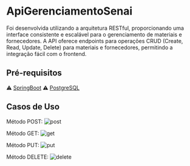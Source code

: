 # ApiGerenciamentoSenai
Foi desenvolvida utilizando a arquitetura RESTful, proporcionando uma interface consistente e escalável para o gerenciamento de materiais e fornecedores. A API oferece endpoints para operações CRUD (Create, Read, Update, Delete) para materiais e fornecedores, permitindo a integração fácil com o frontend.


## Pré-requisitos

:warning: [SpringBoot](https://spring.io/projects/spring-boot) 
:warning: [PostgreSQL](https://www.pgadmin.org/download/pgadmin-4-windows/)


## Casos de Uso

Método POST:
![post](https://github.com/TheuZCoder/ApiGerenciamentoSenai/assets/82974688/96d3baf5-f71f-42ad-8e02-ce7eed1f02f1)

Método GET:
![get](https://github.com/TheuZCoder/ApiGerenciamentoSenai/assets/82974688/364d4fdf-43cb-4f15-b72c-5e560de70f97)

Método PUT:
![put](https://github.com/TheuZCoder/ApiGerenciamentoSenai/assets/82974688/5e5a9028-c1c4-48f9-9fb7-85ccfe963dd4)

Método DELETE:
![delete](https://github.com/TheuZCoder/ApiGerenciamentoSenai/assets/82974688/6baaf1d5-9ba6-442b-9372-12d0895228a3)
